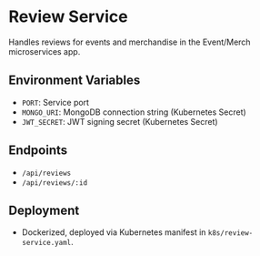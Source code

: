 # Review Service

Handles reviews for events and merchandise in the Event/Merch microservices app.

## Environment Variables
- `PORT`: Service port
- `MONGO_URI`: MongoDB connection string (Kubernetes Secret)
- `JWT_SECRET`: JWT signing secret (Kubernetes Secret)

## Endpoints
- `/api/reviews`
- `/api/reviews/:id`

## Deployment
- Dockerized, deployed via Kubernetes manifest in `k8s/review-service.yaml`.
